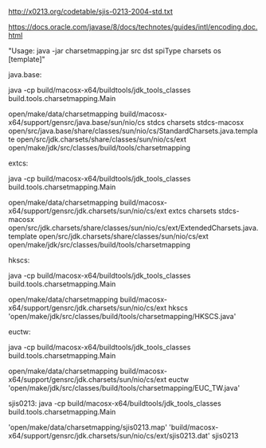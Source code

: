 http://x0213.org/codetable/sjis-0213-2004-std.txt

https://docs.oracle.com/javase/8/docs/technotes/guides/intl/encoding.doc.html

"Usage: java -jar charsetmapping.jar src dst spiType charsets os [template]"

java.base:

java -cp build/macosx-x64/buildtools/jdk_tools_classes build.tools.charsetmapping.Main

open/make/data/charsetmapping
build/macosx-x64/support/gensrc/java.base/sun/nio/cs
stdcs
charsets
stdcs-macosx
open/src/java.base/share/classes/sun/nio/cs/StandardCharsets.java.template
open/src/jdk.charsets/share/classes/sun/nio/cs/ext
open/make/jdk/src/classes/build/tools/charsetmapping

extcs:

java -cp build/macosx-x64/buildtools/jdk_tools_classes build.tools.charsetmapping.Main

open/make/data/charsetmapping
build/macosx-x64/support/gensrc/jdk.charsets/sun/nio/cs/ext
extcs
charsets
stdcs-macosx
open/src/jdk.charsets/share/classes/sun/nio/cs/ext/ExtendedCharsets.java.template
open/src/jdk.charsets/share/classes/sun/nio/cs/ext
open/make/jdk/src/classes/build/tools/charsetmapping

hkscs:

java -cp build/macosx-x64/buildtools/jdk_tools_classes build.tools.charsetmapping.Main

open/make/data/charsetmapping
build/macosx-x64/support/gensrc/jdk.charsets/sun/nio/cs/ext
hkscs
'open/make/jdk/src/classes/build/tools/charsetmapping/HKSCS.java'

euctw:

java -cp build/macosx-x64/buildtools/jdk_tools_classes build.tools.charsetmapping.Main

open/make/data/charsetmapping
build/macosx-x64/support/gensrc/jdk.charsets/sun/nio/cs/ext
euctw
'open/make/jdk/src/classes/build/tools/charsetmapping/EUC_TW.java'

sjis0213:
java -cp build/macosx-x64/buildtools/jdk_tools_classes build.tools.charsetmapping.Main

'open/make/data/charsetmapping/sjis0213.map'
'build/macosx-x64/support/gensrc/jdk.charsets/sun/nio/cs/ext/sjis0213.dat'
sjis0213

